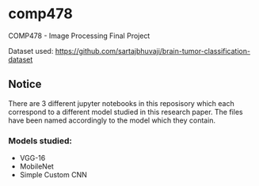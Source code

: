 # comp478
COMP478 - Image Processing Final Project

Dataset used:  https://github.com/sartajbhuvaji/brain-tumor-classification-dataset 

## Notice

There are 3 different jupyter notebooks in this reposisory which each correspond to a different model studied in this research paper. The files have been named accordingly to the model which they contain. 

### Models studied: 
- VGG-16
- MobileNet
- Simple Custom CNN
